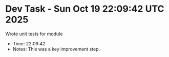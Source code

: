 # Dev Task - Sun Oct 19 22:09:42 UTC 2025
Wrote unit tests for module
- Time: 22:09:42
- Notes: This was a key improvement step.
